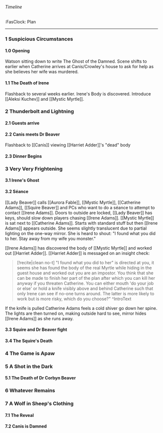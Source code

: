###### Timeline
<span class="sub2">:FasClock: Plan</span>

---

### 1 Suspicious Circumstances
#### 1.0 Opening
Watson sitting down to write The Ghost of the Damned. Scene shifts to earlier when Catherine arrives at Canis/Crowley's house to ask for help as she believes her wife was murdered.
#### 1.1 The Death of Irene
Flashback to several weeks earlier. Irene's Body is discovered. Introduce [[Aleksi Kuchev]] and [[Mystic Myrtle]].
### 2 Thunderbolt and Lightning
#### 2.1 Guests arrive
#### 2.2 Canis meets Dr Beaver 
Flashback to [[Canis]] viewing [[Harriet Adder]]'s "dead" body
#### 2.3 Dinner Begins
### 3 Very Very Frightening
#### 3.1 Irene's Ghost
#### 3.2 Séance
[[Lady Beaver]] calls [[Aurora Fable]], [[Mystic Myrtle]], [[Catherine Adams]], [[Squire Beaver]] and PCs who want to do a séance to attempt to contact [[Irene Adams]]. Doors to outside are locked, [[Lady Beaver]] has keys, should slow down players chasing [[Irene Adams]]. [[Mystic Myrtle]] is sat next to [[Catherine Adams]]. Starts with standard stuff but then [[Irene Adams]] appears outside. She seems slightly translucent due to partial lighting on the one-way mirror. She is heard to shout:
"I found what you did to her. Stay away from my wife you monster."

[[Irene Adams]] has discovered the body of [[Mystic Myrtle]] and worked out [[Harriet Adder]]. [[Harriet Adder]] is messaged on an insight check:
> [!recite|clean no-t]
>	"I found what you did to her" is directed at you, it seems she has found the body of the real Myrtle while hiding in the guest house and worked out you are an impostor. You think that she can be made to finish her part of the plan after which you can kill her anyway if you threaten Catherine. You can either mouth 'do your job or else' or hold a knife visibly above and behind Catherine such that only Irene can see if no-one turns around. The latter is more likely to work but is more risky, which do you choose?"
>^IntroText

If the knife is pulled Catherine Adams feels a cold shiver go down her spine. The lights are then turned on, making outside hard to see, mirror hides [[Irene Adams]] as she runs away.
#### 3.3 Squire and Dr Beaver fight
#### 3.4 The Squire's Death
### 4 The Game is Apaw
### 5 A Shot in the Dark
#### 5.1 The Death of Dr Corbyn Beaver
### 6 Whatever Remains
### 7 A Wolf in Sheep's Clothing
#### 7.1 The Reveal
#### 7.2 Canis is Damned